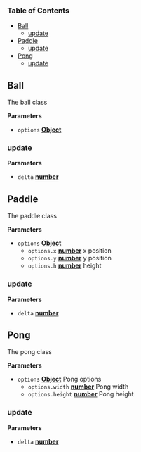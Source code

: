 <!-- Generated by documentation.js. Update this documentation by updating the source code. -->

### Table of Contents

-   [Ball][1]
    -   [update][2]
-   [Paddle][3]
    -   [update][4]
-   [Pong][5]
    -   [update][6]

## Ball

The ball class

**Parameters**

-   `options` **[Object][7]** 

### update

**Parameters**

-   `delta` **[number][8]** 

## Paddle

The paddle class

**Parameters**

-   `options` **[Object][7]** 
    -   `options.x` **[number][8]** x position
    -   `options.y` **[number][8]** y position
    -   `options.h` **[number][8]** height

### update

**Parameters**

-   `delta` **[number][8]** 

## Pong

The pong class

**Parameters**

-   `options` **[Object][7]** Pong options
    -   `options.width` **[number][8]** Pong width
    -   `options.height` **[number][8]** Pong height

### update

**Parameters**

-   `delta` **[number][8]** 

[1]: #ball

[2]: #update

[3]: #paddle

[4]: #update-1

[5]: #pong

[6]: #update-2

[7]: https://developer.mozilla.org/docs/Web/JavaScript/Reference/Global_Objects/Object

[8]: https://developer.mozilla.org/docs/Web/JavaScript/Reference/Global_Objects/Number
